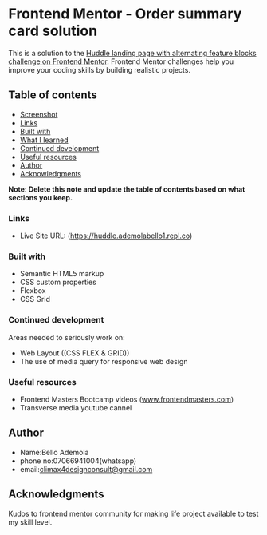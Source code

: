 # Frontend Mentor - Order summary card solution

This is a solution to the [Huddle landing page with alternating feature blocks challenge on Frontend Mentor](https://www.frontendmentor.io/challenges/huddle-landing-page-with-alternating-feature-blocks-5ca5f5981e82137ec91a5100). Frontend Mentor challenges help you improve your coding skills by building realistic projects. 

## Table of contents
  - [Screenshot](#screenshot)
  - [Links](#links)
  - [Built with](#built-with)
  - [What I learned](#what-i-learned)
  - [Continued development](#continued-development)
  - [Useful resources](#useful-resources)
- [Author](#author)
- [Acknowledgments](#acknowledgments)

**Note: Delete this note and update the table of contents based on what sections you keep.**



### Links

- Live Site URL: (https://huddle.ademolabello1.repl.co)


### Built with

- Semantic HTML5 markup
- CSS custom properties
- Flexbox
- CSS Grid

### Continued development

Areas needed to seriously work on:
- Web Layout ((CSS FLEX & GRID))
- The use of media query for responsive web design

### Useful resources

- Frontend Masters Bootcamp videos (www.frontendmasters.com)
- Transverse media youtube cannel

## Author

- Name:Bello Ademola 
- phone no:07066941004(whatsapp)
- email:climax4designconsult@gmail.com

## Acknowledgments

Kudos to frontend mentor community for making life project available to test my skill level.


